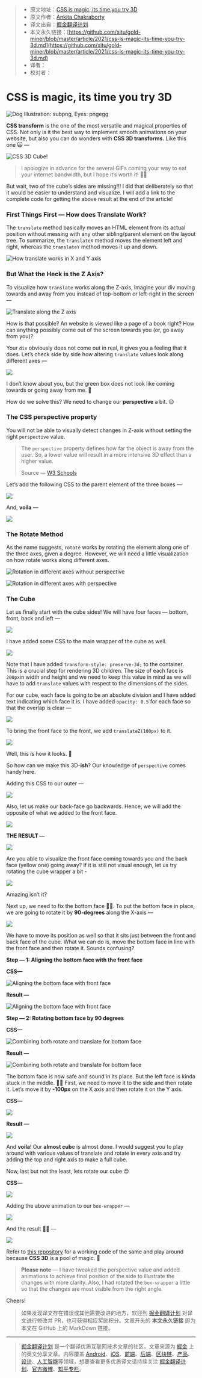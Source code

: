> * 原文地址：[CSS is magic, its time you try 3D](https://levelup.gitconnected.com/css-is-magic-its-time-you-try-3d-91a2dd49c781)
> * 原文作者：[Ankita Chakraborty](https://medium.com/@ankitachakraborty)
> * 译文出自：[掘金翻译计划](https://github.com/xitu/gold-miner)
> * 本文永久链接：[https://github.com/xitu/gold-miner/blob/master/article/2021/css-is-magic-its-time-you-try-3d.md](https://github.com/xitu/gold-miner/blob/master/article/2021/css-is-magic-its-time-you-try-3d.md)
> * 译者：
> * 校对者：

# CSS is magic, its time you try 3D

![Dog Illustration: [subpng](https://www.subpng.com/), Eyes: [pngegg](https://www.pngegg.com)](https://cdn-images-1.medium.com/max/5440/1*WKVcqB1XHjA5Fbdm-AQU-g.png)

**CSS transform** is the one of the most versatile and magical properties of CSS. Not only is it the best way to implement smooth animations on your website, but also you can do wonders with **CSS 3D transforms.**
Like this one 🙀 —

![CSS 3D Cube!](https://cdn-images-1.medium.com/max/2000/1*dFJEMRBc7vlHnLf_MYI0Iw.gif)

> I apologize in advance for the several GIFs coming your way to eat your internet bandwidth, but I hope it’s worth it! 🤜🤛

But wait, two of the cube’s sides are missing!!!
I did that deliberately so that it would be easier to understand and visualize. I will add a link to the complete code for getting the above result at the end of the article!

### First Things First — How does Translate Work?

The `translate` method basically moves an HTML element from its actual position without messing with any other sibling/parent element on the layout tree. To summarize, the `translateX` method moves the element left and right, whereas the `translateY` method moves it up and down.

![How translate works in X and Y axis](https://cdn-images-1.medium.com/max/3688/1*cq8Q9DGLScj3v038DnxjhQ.png)

### But What the Heck is the Z Axis?

To visualize how `translate` works along the Z-axis, imagine your div moving towards and away from you instead of top-bottom or left-right in the screen —

![Translate along the Z axis](https://cdn-images-1.medium.com/max/4328/1*qXx6HIGzXvPZY4oO_4gEFQ.png)

How is that possible? An website is viewed like a page of a book right? How can anything possibly come out of the screen towards you (or, go away from you)?

Your `div` obviously does not come out in real, it gives you a feeling that it does. Let’s check side by side how altering `translate` values look along different axes —

![](https://cdn-images-1.medium.com/max/2000/1*lNQdNBsRYNzWduwKFCdR5w.gif)

I don’t know about you, but the green box does not look like coming towards or going away from me. 👺

How do we solve this? We need to change our **perspective** a bit. 😉

### The CSS perspective property

You will not be able to visually detect changes in Z-axis without setting the right `perspective` value.

> The `perspective` property defines how far the object is away from the user. So, a lower value will result in a more intensive 3D effect than a higher value.
>
> Source — [W3 Schools](https://www.w3schools.com/cssref/css3_pr_perspective.asp)

Let’s add the following CSS to the parent element of the three boxes —

![](https://cdn-images-1.medium.com/max/2724/1*ijVRelbthN6Ivuf5xDs7Iw.png)

And, **voila** —

![](https://cdn-images-1.medium.com/max/2000/1*5Go0arpobwsP4NtVYPRH4A.gif)

### The Rotate Method

As the name suggests, `rotate` works by rotating the element along one of the three axes, given a degree. However, we will need a little visualization on how rotate works along different axes.

![Rotation in different axes without perspective](https://cdn-images-1.medium.com/max/2000/1*L06oWqkChV9deUNUVKrITw.gif)

![Rotation in different axes with perspective](https://cdn-images-1.medium.com/max/2000/1*nu1bM-wUxugvSsDj2H1ZSg.gif)

### The Cube

Let us finally start with the cube sides! We will have four faces — bottom, front, back and left —

![](https://cdn-images-1.medium.com/max/2388/1*q69vRRksjkM4M2xY0Meycg.png)

I have added some CSS to the main wrapper of the cube as well.

![](https://cdn-images-1.medium.com/max/2000/1*gSM7KPGdGmzmo5D-Jpr_UA.png)

Note that I have added `transform-style: preserve-3d;` to the container. This is a crucial step for rendering 3D children. The size of each face is `200px`in width and height and we need to keep this value in mind as we will have to add `translate` values with respect to the dimensions of the sides.

For our cube, each face is going to be an absolute division and I have added text indicating which face it is. I have added `opacity: 0.5` for each face so that the overlap is clear —

![](https://cdn-images-1.medium.com/max/2236/1*iygD8k6WIHvobgQKUAc9Ww.png)

To bring the front face to the front, we add `translateZ(100px)` to it.

![](https://cdn-images-1.medium.com/max/2768/1*-URkuoY7VunPTDHgQzSqsA.png)

Well, this is how it looks. 🙁

So how can we make this 3D-**ish**? Our knowledge of `perspective` comes handy here.

Adding this CSS to our outer —

![](https://cdn-images-1.medium.com/max/2000/1*pB8EdPyeKJywcoUVkdNszw.png)

Also, let us make our back-face go backwards. Hence, we will add the opposite of what we added to the front face.

![](https://cdn-images-1.medium.com/max/2000/1*r1-jRUGjUW-8a0-ckLay_Q.png)

**THE RESULT —**

![](https://cdn-images-1.medium.com/max/2608/1*q6x7s9gLwwVf3WtIMaQYvg.png)

Are you able to visualize the front face coming towards you and the back face (yellow one) going away? If it is still not visual enough, let us try rotating the cube wrapper a bit -

![](https://cdn-images-1.medium.com/max/2000/1*jaSlx71f9SunHXIOxGdthg.gif)

Amazing isn’t it?

Next up, we need to fix the bottom face 💁‍♀️. To put the bottom face in place, we are going to rotate it by **90-degrees** along the X-axis —

![](https://cdn-images-1.medium.com/max/2000/1*icrwzzydWhtOKhj85QnO1A.gif)

We have to move its position as well so that it sits just between the front and back face of the cube. What we can do is, move the bottom face in line with the front face and then rotate it. Sounds confusing?

**Step — 1: Aligning the bottom face with the front face**

**CSS—**

![Aligning the bottom face with front face](https://cdn-images-1.medium.com/max/2000/1*CBL0oCueX-bgBbVRJXC0dA.png)

**Result —**

![Aligning the bottom face with front face](https://cdn-images-1.medium.com/max/2000/1*xLD_mS8WsK3nzScd6tbwKw.gif)

**Step — 2: Rotating bottom face by 90 degrees**

**CSS—**

![Combining both rotate and translate for bottom face](https://cdn-images-1.medium.com/max/2152/1*LVmwdMV9BtJEZYP9u37pmw.png)

**Result —**

![Combining both rotate and translate for bottom face](https://cdn-images-1.medium.com/max/2000/1*qsGQ7VjZngLZm9SoU8LuxA.gif)

The bottom face is now safe and sound in its place. But the left face is kinda stuck in the middle. 🙍‍♀️ First, we need to move it to the side and then rotate it. Let’s move it by **-100px** on the X axis and then rotate it on the Y axis.

**CSS**—

![](https://cdn-images-1.medium.com/max/2180/1*5RJvq7AM6mGD5zVVGoXM7w.png)

**Result** —

![](https://cdn-images-1.medium.com/max/2000/1*WnnTtpzcd691KA2qO0b16w.gif)

And **voila**! Our **almost cub**e is almost done. I would suggest you to play around with various values of translate and rotate in every axis and try adding the top and right axis to make a full cube.

Now, last but not the least, lets rotate our cube 😍

**CSS**—

![](https://cdn-images-1.medium.com/max/2000/1*VhF0Ltn-I8vLPhTc6xaj9A.png)

Adding the above animation to our `box-wrapper` —

![](https://cdn-images-1.medium.com/max/2336/1*RbHF6_VStIc1nYnx5g_pog.png)

And the result 🤜🤛 —

![](https://cdn-images-1.medium.com/max/2000/1*OZ9tJyqDlJZ5NZhuRT1-wA.gif)

Refer to [this repository](https://github.com/ankita1010/css-cube) for a working code of the same and play around because **CSS 3D** is a pool of magic. 💫

> **Please note** — I have tweaked the perspective value and added animations to achieve final position of the side to illustrate the changes with more clarity. Also, I had rotated the `box-wrapper` a little so that the changes are most visible from the right angle.

Cheers!

> 如果发现译文存在错误或其他需要改进的地方，欢迎到 [掘金翻译计划](https://github.com/xitu/gold-miner) 对译文进行修改并 PR，也可获得相应奖励积分。文章开头的 **本文永久链接** 即为本文在 GitHub 上的 MarkDown 链接。

---

> [掘金翻译计划](https://github.com/xitu/gold-miner) 是一个翻译优质互联网技术文章的社区，文章来源为 [掘金](https://juejin.im) 上的英文分享文章。内容覆盖 [Android](https://github.com/xitu/gold-miner#android)、[iOS](https://github.com/xitu/gold-miner#ios)、[前端](https://github.com/xitu/gold-miner#前端)、[后端](https://github.com/xitu/gold-miner#后端)、[区块链](https://github.com/xitu/gold-miner#区块链)、[产品](https://github.com/xitu/gold-miner#产品)、[设计](https://github.com/xitu/gold-miner#设计)、[人工智能](https://github.com/xitu/gold-miner#人工智能)等领域，想要查看更多优质译文请持续关注 [掘金翻译计划](https://github.com/xitu/gold-miner)、[官方微博](http://weibo.com/juejinfanyi)、[知乎专栏](https://zhuanlan.zhihu.com/juejinfanyi)。
